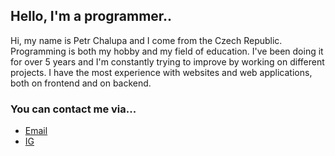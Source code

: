 ## Hello, I'm a programmer..

Hi, my name is Petr Chalupa and I come from the Czech Republic. Programming is both my hobby and my field of education. I've been doing it for over 5 years and I'm
constantly trying to improve by working on different projects. I have the most experience with websites and web applications, both on frontend and on backend.

### You can contact me via...

-   [Email](mailto:chalupapetr77@gmail.com)
-   [IG](https://www.instagram.com/_petr_chalupa_)
